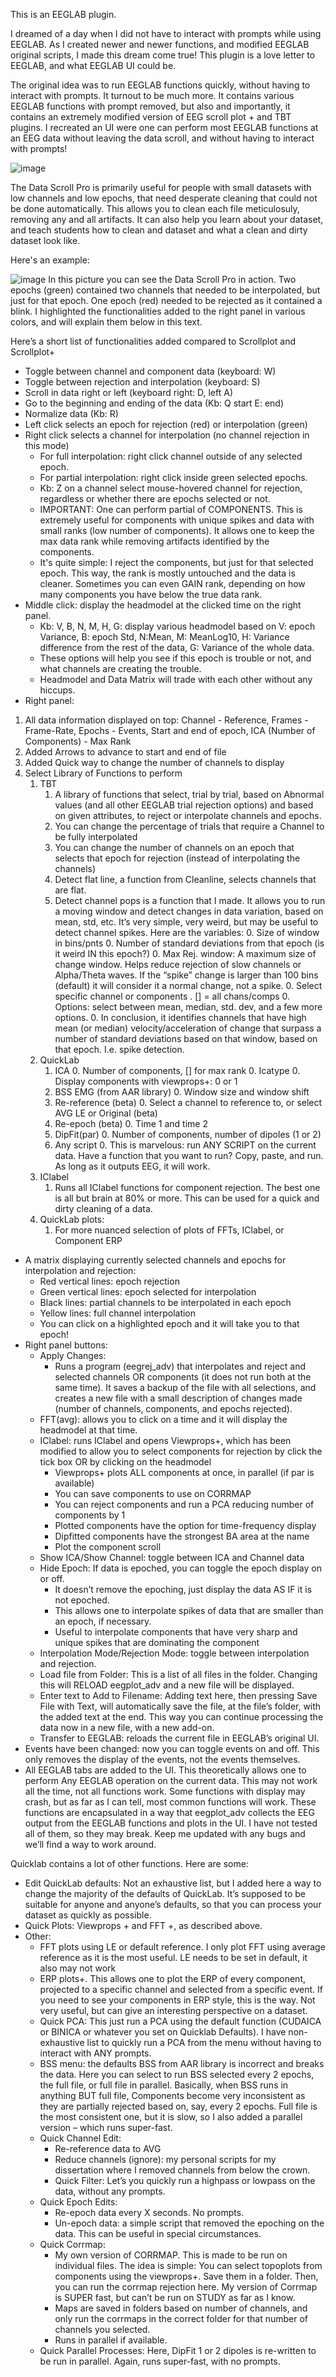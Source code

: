 This is an EEGLAB plugin. 

I dreamed of a day when I did not have to interact with prompts while using EEGLAB. As I created newer and newer functions, and modified EEGLAB original scripts, I made this dream come true! This plugin is a love letter to EEGLAB, and what EEGLAB UI could be. 

The original idea was to run EEGLAB functions quickly, without having to interact with prompts. It turnout to be much more. It contains various EEGLAB functions with prompt removed, but also and importantly, it contains an extremely modified version of EEG scroll plot + and TBT plugins. I recreated an UI were one can perform most EEGLAB functions at an EEG data without leaving the data scroll, and without having to interact with prompts!

![image](https://github.com/UgoBruzadin/QuickLab/assets/25592470/d4ebb7d5-0764-4577-bf83-bec525d507b7)


The Data Scroll Pro is primarily useful for people with small datasets with low channels and low epochs, that need desperate cleaning that could not be done automatically. This allows you to clean each file meticulosuly, removing any and all artifacts.
It can also help you learn about your dataset, and teach students how to clean and dataset and what a clean and dirty dataset look like.

Here's an example:

![image](https://github.com/UgoBruzadin/QuickLab/assets/25592470/3580f188-1f37-42ba-952c-fe187d63b558)
In this picture you can see the Data Scroll Pro in action. Two epochs (green) contained two channels that needed to be interpolated, but just for that epoch. One epoch (red) needed to be rejected as it contained a blink. I highlighted the functionalities added to the right panel in various colors, and will explain them below in this text.

Here’s a short list of functionalities added compared to Scrollplot and Scrollplot+

- Toggle between channel and component data (keyboard: W)
- Toggle between rejection and interpolation (keyboard: S)
- Scroll in data right or left (keyboard right: D, left A)
- Go to the beginning and ending of the data (Kb: Q start E: end)
- Normalize data (Kb: R)
- Left click selects an epoch for rejection (red) or interpolation (green)
- Right click selects a channel for interpolation (no channel rejection in this mode)
  - For full interpolation: right click channel outside of any selected epoch.
  - For partial interpolation: right click inside green selected epochs.
  - Kb: Z on a channel select mouse-hovered channel for rejection, regardless or whether there are epochs selected or not.
  - IMPORTANT: One can perform partial of COMPONENTS. This is extremely useful for components with unique spikes and data with small ranks (low number of components). It allows one to keep the max data rank while removing artifacts identified by the components.
  - It's quite simple: I reject the components, but just for that selected epoch. This way, the rank is mostly untouched and the data is cleaner. Sometimes you can even GAIN rank, depending on how many components you have below the true data rank.
- Middle click: display the headmodel at the clicked time on the right panel.
  - Kb: V, B, N, M, H, G: display various headmodel based on V: epoch Variance, B: epoch Std, N:Mean, M: MeanLog10, H: Variance difference from the rest of the data, G: Variance of the whole data.
  - These options will help you see if this epoch is trouble or not, and what channels are creating the trouble.
  - Headmodel and Data Matrix will trade with each other without any hiccups. 
- Right panel: 
1. All data information displayed on top: Channel - Reference, Frames - Frame-Rate, Epochs - Events, Start and end of epoch, ICA (Number of Components) - Max Rank
1. Added Arrows to advance to start and end of file
1. Added Quick way to change the number of channels to display
1. Select Library of Functions to perform
   1. TBT
      1. A library of functions that select, trial by trial, based on Abnormal values (and all other EEGLAB trial rejection options) and based on given attributes, to reject or interpolate channels and epochs.
      1. You can change the percentage of trials that require a Channel to be fully interpolated
      1. You can change the number of channels on an epoch that selects that epoch for rejection (instead of interpolating the channels)
      1. Detect flat line, a function from Cleanline, selects channels that are flat.
      1. Detect channel pops is a function that I made. It allows you to run a moving window and detect changes in data variation, based on mean, std, etc. It’s very simple, very weird, but may be useful to detect channel spikes. Here are the variables:
         0. Size of window in bins/pnts
         0. Number of standard deviations from that epoch (is it weird IN this epoch?)
         0. Max Rej. window: A maximum size of change window. Helps reduce rejection of slow channels or Alpha/Theta waves. If the “spike” change is larger than 100 bins (default) it will consider it a normal change, not a spike.
         0. Select specific channel or components . [] = all chans/comps
         0. Options: select between mean, median, std. dev, and a few more options. 
         0. In conclusion, it identifies channels that have high mean (or median) velocity/acceleration of change that surpass a number of standard deviations based on that window, based on that epoch. I.e. spike detection.
   1. QuickLab
      1. ICA
         0. Number of components, [] for max rank
         0. Icatype
         0. Display components with viewprops+: 0 or 1
      1. BSS EMG (from AAR library)
         0. Window size and window shift
      1. Re-reference (beta)
         0. Select a channel to reference to, or select AVG LE or Original (beta)
      1. Re-epoch (beta)
         0. Time 1 and time 2
      1. DipFit(par)
         0. Number of components, number of dipoles (1 or 2)
      1. Any script
         0. This is marvelous: run ANY SCRIPT on the current data. Have a function that you want to run? Copy, paste, and run. As long as it outputs EEG, it will work.
   1. IClabel
      1. Runs all IClabel functions for component rejection. The best one is all but brain at 80% or more. This can be used for a quick and dirty cleaning of a data.
   1. QuickLab plots: 
      1. For more nuanced selection of plots of FFTs, IClabel, or Component ERP
- A matrix displaying currently selected channels and epochs for interpolation and rejection:
  - Red vertical lines: epoch rejection
  - Green vertical lines: epoch selected for interpolation
  - Black lines: partial channels to be interpolated in each epoch
  - Yellow lines: full channel interpolation
  - You can click on a highlighted epoch and it will take you to that epoch!
- Right panel buttons: 
  - Apply Changes:
    - Runs a program (eegrej\_adv) that interpolates and reject and selected channels OR components (it does not run both at the same time). It saves a backup of the file with all selections, and creates a new file with a small description of changes made (number of channels, components, and epochs rejected).
  - FFT(avg): allows you to click on a time and it will display the headmodel at that time.
  - IClabel: runs IClabel and opens Viewprops+, which has been modified to allow you to select components for rejection by click the tick box OR by clicking on the headmodel
    - Viewprops+ plots ALL components at once, in parallel (if par is available)
    - You can save components to use on CORRMAP
    - You can reject components and run a PCA reducing number of components by 1
    - Plotted components have the option for time-frequency display
    - Dipfitted components have the strongest BA area at the name
    - Plot the component scroll
  - Show ICA/Show Channel: toggle between ICA and Channel data
  - Hide Epoch: If data is epoched, you can toggle the epoch display on or off. 
    - It doesn’t remove the epoching, just display the data AS IF it is not epoched. 
    - This allows one to interpolate spikes of data that are smaller than an epoch, if necessary.
    - Useful to interpolate components that have very sharp and unique spikes that are dominating the component
  - Interpolation Mode/Rejection Mode: toggle between interpolation and rejection.
  - Load file from Folder: This is a list of all files in the folder. Changing this will RELOAD eegplot\_adv and a new file will be displayed. 
  - Enter text to Add to Filename: Adding text here, then pressing Save File with Text, will automatically save the file, at the file’s folder, with the added text at the end. This way you can continue processing the data now in a new file, with a new add-on.
  - Transfer to EEGLAB: reloads the current file in EEGLAB’s original UI.
- Events have been changed: now you can toggle events on and off. This only removes the display of the events, not the events themselves.
- All EEGLAB tabs are added to the UI. This theoretically allows one to perform Any EEGLAB operation on the current data. This may not work all the time, not all functions work. Some functions with display may crash, but as far as I can tell, most common functions will work. These functions are encapsulated in a way that eegplot\_adv collects the EEG output from the EEGLAB functions and plots in the UI. I have not tested all of them, so they may break. Keep me updated with any bugs and we’ll find a way to work around.

Quicklab contains a lot of other functions. Here are some:

- Edit QuickLab defaults: Not an exhaustive list, but I added here a way to change the majority of the defaults of QuickLab. It’s supposed to be suitable for anyone and anyone’s defaults, so that you can process your dataset as quickly as possible.
- Quick Plots: Viewprops + and FFT +, as described above.
- Other: 
  - FFT plots using LE or default reference. I only plot FFT using average reference as it is the most useful. LE needs to be set in default, it also may not work
  - ERP plots+. This allows one to plot the ERP of every component, projected to a specific channel and selected from a specific event. If you need to see your components in ERP style, this is the way. Not very useful, but can give an interesting perspective on a dataset.
  - Quick PCA: This just run a PCA using the default function (CUDAICA or BINICA or whatever you set on Quicklab Defaults). I have non-exhaustive list to quickly run a PCA from the menu without having to interact with ANY prompts.
  - BSS menu: the defaults BSS from AAR library is incorrect and breaks the data. Here you can select to run BSS selected every 2 epochs, the full file, or full file in parallel. Basically, when BSS runs in anything BUT full file, Components become very inconsistent as they are partially rejected based on, say, every 2 epochs. Full file is the most consistent one, but it is slow, so I also added a parallel version – which runs super-fast.
  - Quick Channel Edit: 
    - Re-reference data to AVG
    - Reduce channels (ignore): my personal scripts for my dissertation where I removed channels from below the crown.
    - Quick Filter: Let’s you quickly run a highpass or lowpass on the data, without any prompts.
  - Quick Epoch Edits:
    - Re-epoch data every X seconds. No prompts.
    - Un-epoch data: a simple script that removed the epoching on the data. This can be useful in special circumstances.
  - Quick Corrmap:
    - My own version of CORRMAP. This is made to be run on individual files. The idea is simple: You can select topoplots from components using the viewprops+. Save them in a folder. Then, you can run the corrmap rejection here. My version of Corrmap is SUPER fast, but can’t be run on STUDY as far as I know.
    - Maps are saved in folders based on number of channels, and only run the corrmaps in the correct folder for that number of channels you selected.
    - Runs in parallel if available.
  - Quick Parallel Processes: Here, DipFit 1 or 2 dipoles is re-written to be run in parallel. Again, runs super-fast, with no prompts.


